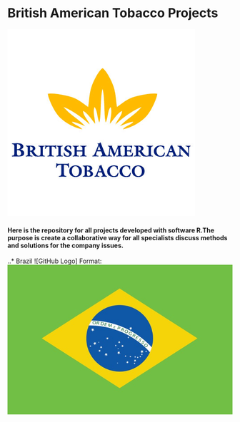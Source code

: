 # British American Tobacco Projects

![alt text](https://github.com/Saraiva77/British-American-Tobacco/blob/master/Images/BAT_Loggo.png)


#### Here is the repository for all projects developed with software R.The purpose is create a collaborative way for all specialists discuss methods and solutions for the company issues.

..* Brazil
![GitHub Logo]
Format: ![Alt Text](https://github.com/Saraiva77/British-American-Tobacco/blob/master/Images/Brazil%20logo.jpg)

